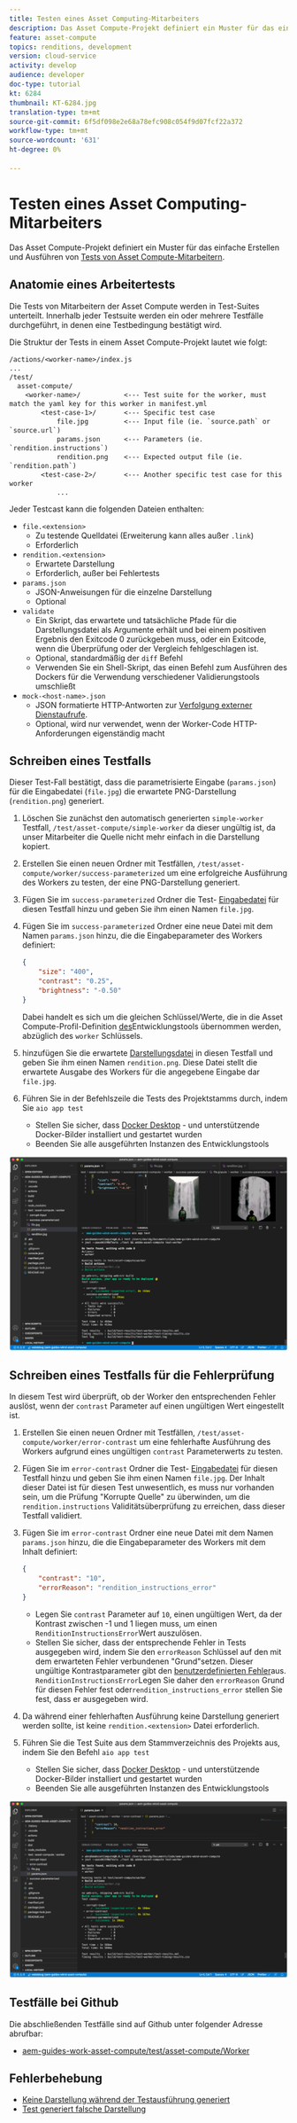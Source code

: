 ```yaml
---
title: Testen eines Asset Computing-Mitarbeiters
description: Das Asset Compute-Projekt definiert ein Muster für das einfache Erstellen und Ausführen von Tests von Asset Compute-Mitarbeitern.
feature: asset-compute
topics: renditions, development
version: cloud-service
activity: develop
audience: developer
doc-type: tutorial
kt: 6284
thumbnail: KT-6284.jpg
translation-type: tm+mt
source-git-commit: 6f5df098e2e68a78efc908c054f9d07fcf22a372
workflow-type: tm+mt
source-wordcount: '631'
ht-degree: 0%

---
```



# Testen eines Asset Computing-Mitarbeiters

Das Asset Compute-Projekt definiert ein Muster für das einfache Erstellen und Ausführen von [Tests von Asset Compute-Mitarbeitern](https://docs.adobe.com/content/help/en/asset-compute/using/extend/test-custom-application.html).

## Anatomie eines Arbeitertests

Die Tests von Mitarbeitern der Asset Compute werden in Test-Suites unterteilt. Innerhalb jeder Testsuite werden ein oder mehrere Testfälle durchgeführt, in denen eine Testbedingung bestätigt wird.

Die Struktur der Tests in einem Asset Compute-Projekt lautet wie folgt:

```
/actions/<worker-name>/index.js
...
/test/
  asset-compute/
    <worker-name>/           <--- Test suite for the worker, must match the yaml key for this worker in manifest.yml
        <test-case-1>/       <--- Specific test case 
            file.jpg         <--- Input file (ie. `source.path` or `source.url`)
            params.json      <--- Parameters (ie. `rendition.instructions`)
            rendition.png    <--- Expected output file (ie. `rendition.path`)
        <test-case-2>/       <--- Another specific test case for this worker
            ...
```

Jeder Testcast kann die folgenden Dateien enthalten:

+ `file.<extension>`
   + Zu testende Quelldatei (Erweiterung kann alles außer `.link`)
   + Erforderlich
+ `rendition.<extension>`
   + Erwartete Darstellung
   + Erforderlich, außer bei Fehlertests
+ `params.json`
   + JSON-Anweisungen für die einzelne Darstellung
   + Optional
+ `validate`
   + Ein Skript, das erwartete und tatsächliche Pfade für die Darstellungsdatei als Argumente erhält und bei einem positiven Ergebnis den Exitcode 0 zurückgeben muss, oder ein Exitcode, wenn die Überprüfung oder der Vergleich fehlgeschlagen ist.
   + Optional, standardmäßig der `diff` Befehl
   + Verwenden Sie ein Shell-Skript, das einen Befehl zum Ausführen des Dockers für die Verwendung verschiedener Validierungstools umschließt
+ `mock-<host-name>.json`
   + JSON formatierte HTTP-Antworten zur [Verfolgung externer Dienstaufrufe](https://www.mock-server.com/mock_server/creating_expectations.html).
   + Optional, wird nur verwendet, wenn der Worker-Code HTTP-Anforderungen eigenständig macht

## Schreiben eines Testfalls

Dieser Test-Fall bestätigt, dass die parametrisierte Eingabe (`params.json`) für die Eingabedatei (`file.jpg`) die erwartete PNG-Darstellung (`rendition.png`) generiert.

1. Löschen Sie zunächst den automatisch generierten `simple-worker` Testfall, `/test/asset-compute/simple-worker` da dieser ungültig ist, da unser Mitarbeiter die Quelle nicht mehr einfach in die Darstellung kopiert.
1. Erstellen Sie einen neuen Ordner mit Testfällen, `/test/asset-compute/worker/success-parameterized` um eine erfolgreiche Ausführung des Workers zu testen, der eine PNG-Darstellung generiert.
1. Fügen Sie im `success-parameterized` Ordner die Test- [Eingabedatei](./assets/test/success-parameterized/file.jpg) für diesen Testfall hinzu und geben Sie ihm einen Namen `file.jpg`.
1. Fügen Sie im `success-parameterized` Ordner eine neue Datei mit dem Namen `params.json` hinzu, die die Eingabeparameter des Workers definiert:

   ```json
   { 
       "size": "400",
       "contrast": "0.25",
       "brightness": "-0.50"
   }
   ```
   Dabei handelt es sich um die gleichen Schlüssel/Werte, die in die Asset Compute-Profil-Definition [des](../develop/development-tool.md)Entwicklungstools übernommen werden, abzüglich des `worker` Schlüssels.
1. hinzufügen Sie die erwartete [Darstellungsdatei](./assets/test/success-parameterized/rendition.png) in diesen Testfall und geben Sie ihm einen Namen `rendition.png`. Diese Datei stellt die erwartete Ausgabe des Workers für die angegebene Eingabe dar `file.jpg`.
1. Führen Sie in der Befehlszeile die Tests des Projektstamms durch, indem Sie `aio app test`
   + Stellen Sie sicher, dass [Docker Desktop](../set-up/development-environment.md#docker) - und unterstützende Docker-Bilder installiert und gestartet wurden
   + Beenden Sie alle ausgeführten Instanzen des Entwicklungstools

![Test - Erfolg ](./assets/test/success-parameterized/result.png)

## Schreiben eines Testfalls für die Fehlerprüfung

In diesem Test wird überprüft, ob der Worker den entsprechenden Fehler auslöst, wenn der `contrast` Parameter auf einen ungültigen Wert eingestellt ist.

1. Erstellen Sie einen neuen Ordner mit Testfällen, `/test/asset-compute/worker/error-contrast` um eine fehlerhafte Ausführung des Workers aufgrund eines ungültigen `contrast` Parameterwerts zu testen.
1. Fügen Sie im `error-contrast` Ordner die Test- [Eingabedatei](./assets/test/error-contrast/file.jpg) für diesen Testfall hinzu und geben Sie ihm einen Namen `file.jpg`. Der Inhalt dieser Datei ist für diesen Test unwesentlich, es muss nur vorhanden sein, um die Prüfung &quot;Korrupte Quelle&quot; zu überwinden, um die `rendition.instructions` Validitätsüberprüfung zu erreichen, dass dieser Testfall validiert.
1. Fügen Sie im `error-contrast` Ordner eine neue Datei mit dem Namen `params.json` hinzu, die die Eingabeparameter des Workers mit dem Inhalt definiert:

   ```json
   {
       "contrast": "10",
       "errorReason": "rendition_instructions_error"
   }
   ```

   + Legen Sie `contrast` Parameter auf `10`, einen ungültigen Wert, da der Kontrast zwischen -1 und 1 liegen muss, um einen `RenditionInstructionsError`Wert auszulösen.
   + Stellen Sie sicher, dass der entsprechende Fehler in Tests ausgegeben wird, indem Sie den `errorReason` Schlüssel auf den mit dem erwarteten Fehler verbundenen &quot;Grund&quot;setzen. Dieser ungültige Kontrastparameter gibt den [benutzerdefinierten Fehler](../develop/worker.md#errors)aus. `RenditionInstructionsError`Legen Sie daher den `errorReason` Grund für diesen Fehler fest oder`rendition_instructions_error` stellen Sie fest, dass er ausgegeben wird.

1. Da während einer fehlerhaften Ausführung keine Darstellung generiert werden sollte, ist keine `rendition.<extension>` Datei erforderlich.
1. Führen Sie die Test Suite aus dem Stammverzeichnis des Projekts aus, indem Sie den Befehl `aio app test`
   + Stellen Sie sicher, dass [Docker Desktop](../set-up/development-environment.md#docker) - und unterstützende Docker-Bilder installiert und gestartet wurden
   + Beenden Sie alle ausgeführten Instanzen des Entwicklungstools

![Test - Fehlerkontrast](./assets/test/error-contrast/result.png)

## Testfälle bei Github

Die abschließenden Testfälle sind auf Github unter folgender Adresse abrufbar:

+ [aem-guides-work-asset-compute/test/asset-compute/Worker](https://github.com/adobe/aem-guides-wknd-asset-compute/tree/master/test/asset-compute/worker)

## Fehlerbehebung

+ [Keine Darstellung während der Testausführung generiert](../troubleshooting.md#test-no-rendition-generated)
+ [Test generiert falsche Darstellung](../troubleshooting.md#tests-generates-incorrect-rendition)
